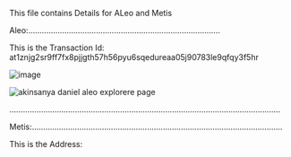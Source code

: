 This file contains Details for ALeo and Metis 

Aleo:.....................................................................................

This is the Transaction Id: at1znjg2sr9ff7fx8pjjgth57h56pyu6sqedureaa05j90783le9qfqy3f5hr 

![image](https://github.com/user-attachments/assets/7e06c731-ed61-4c2b-bbe0-ea4e67ec3e34)

![akinsanya daniel aleo explorere page](https://github.com/user-attachments/assets/5955737f-d2bb-4828-ad81-4e16c54a329c)

........................................................................................................................

Metis:...............................................................................................................

This is the Address: 
